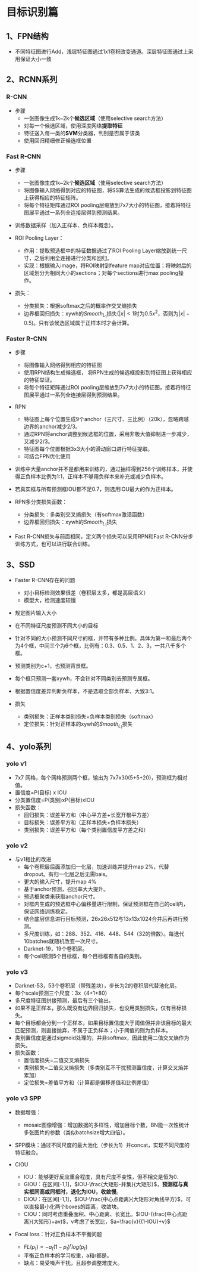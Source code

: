 # 目标识别篇

## 1、FPN结构
- 不同特征图进行Add，浅层特征图通过1x1卷积改变通道。深层特征图通过上采用保证大小一致

## 2、RCNN系列
### R-CNN
- 步骤
  - 一张图像生成1k~2k个**候选区域**（使用selective search方法）
  - 对每一个候选区域，使用深度网络**提取特征**
  - 特征送入每一类的**SVM**分类器，判别是否属于该类
  - 使用回归精细修正候选框位置

### Fast R-CNN
- 步骤
  - 一张图像生成1k~2k个**候选区域**（使用selective search方法）
  - 将图像输入网络得到对应的特征图，将SS算法生成的候选框投影到特征图上获得相应的特征矩阵。
  - 将每个特征矩阵通过ROI pooling层缩放到7x7大小的特征图，接着将特征图展平通过一系列全连接层得到预测结果。

-  训练数据采样（加入正样本、负样本概念）。
-  ROI Pooling Layer：
   -  作用：提取预选框中的特征数据通过了ROI Pooling Layer缩放到统一尺寸，之后利用全连接进行分类和回归。
   -  实现：根据输入image，将ROI映射到feature map对应位置；将映射后的区域划分为相同大小的sections；对每个sections进行max pooling操作。
-  损失：
   -  分类损失：根据softmax之后的概率作交叉熵损失
   -  边界框回归损失：xywh的$Smooth_{L_1}$损失($|x|<1$时为$0.5x^2$，否则为$|x|-0.5$)。只有该候选区域属于正样本时才会计算。

### Faster R-CNN
- 步骤
  - 将图像输入网络得到相应的特征图
  - 使用RPN结构生成候选框， 将RPN生成的候选框投影到特征图上获得相应的特征举证。
  - 将每个特征矩阵通过ROI pooling层缩放到7x7大小的特征图，接着将特征图展平通过一系列全连接层得到预测结果。

- RPN
  - 特征图上每个位置生成9个anchor（三尺寸、三比例）（20k），忽略跨越边界的anchor减少2/3。
  - 通过RPN将anchor调整到候选框的位置，采用非极大值抑制进一步减少，又减少2/3。
  - 特征图每个位置根据3x3大小的滑动窗口进行特征提取。
  - 可结合FPN优化使用

- 训练中大量anchor并不是都用来训练的，通过抽样得到256个训练样本，并使得正负样本比例为1:1，正样本不够用负样本来补充或减少负样本。
- 若真实框与所有预测框IOU都不足0.7，则选用IOU最大的作为正样本。

- RPN多分类损失函数：
  - 分类损失：多类别交叉熵损失（有softmax激活函数）
  - 边界框回归损失：xywh的$Smooth_{L_1}$损失

- Fast R-CNN损失与前面相同，定义两个损失可以采用RPN和Fast R-CNN分步训练方式，也可以进行联合训练。

## 3、SSD

- Faster R-CNN存在的问题
  - 对小目标检测效果很差（卷积层太多，都是高层语义）
  - 模型大，检测速度较慢

- 规定图片输入大小
- 在不同特征尺度预测不同大小的目标
- 针对不同的大小预测不同尺寸的框，并带有多种比例。具体为第一和最后两个为4个框，中间三个为6个框，比例有：0.3、0.5、1、2、3，一共八千多个框。
- 预测类别为c+1，也预测背景框。
- 每个框只预测一套xywh，不会针对不同类别去预测专属框。
- 根据置信度差异判断负样本，不是选取全部负样本，大致3:1。

- 损失
  - 类别损失：正样本类别损失+负样本类别损失（softmax）
  - 定位损失：针对正样本的xywh的$Smooth_{L_1}$损失

## 4、yolo系列
### yolo v1
- 7x7 网格，每个网格预测两个框，输出为 7x7x30(5+5+20)，预测框为相对值。
- 置信度=P(目标) x IOU
- 分类置信度=P(类别)xP(目标)xIOU
- 损失函数：
  - 回归损失：误差平方和（中心平方差+长宽开根平方差）
  - 目标损失：误差平方和（正样本损失+负样本损失）
  - 类别损失：误差平方和（每个类别置信度平方差之和）

### yolo v2
- 与v1相比的改进
  - 每个卷积层后面添加归一化层，加速训练并提升map 2%，代替dropout。有归一化层之后无需bais。
  - 更大的输入尺寸，提升map 4%
  - 基于anchor预测，召回率大大提升。
  - 预选框聚类来获取anchor尺寸。
  - 对框内生成的预选框中心偏移量进行限制，保证预测框在自己的cell内，保证网络训练稳定。
  - 结合底层信息进行目标预测，26x26x512与13x13x1024合并后再进行预测。
  - 多尺度训练，如：288、352、416、448、544（32的倍数）。每迭代10batches就随机改变一次尺寸。
  - Darknet-19，19个卷积层。
  - 每个cell预测5个目标框，每个目标框有各自的类别。

### yolo v3
- Darknet-53，53个卷积层（带残差块），步长为2的卷积层代替池化层。
- 每个scale预测三个尺度：3x（4+1+80）
- 多尺度特征图拼接预测，最后有三个输出。
- 如果不是正样本，那么既没有边界回归损失，也没用类别损失，仅有目标损失。
- 每个目标都会分到一个正样本，如果目标置信度大于阈值但并非该目标的最大匹配预测，则直接抛弃，不属于正负样本；小于阈值的则为负样本。
- 类别置信度是通过sigmoid处理的，并非softmax，因此使用二值交叉熵作为损失。
- 损失函数：
  - 置信度损失=二值交叉熵损失
  - 类别损失=二值交叉熵损失（多类别互不干扰预测置信度，计算交叉熵并累加）
  - 定位损失=差值平方和（计算都是偏移差值和比例差值）

### yolo v3 SPP
- 数据增强：
  - mosaic图像增强：增加数据的多样性，增加目标个数，BN能一次性统计多张图片的参数（类似batchsize增大四倍）。
- SPP模块：通过不同尺度的最大池化（步长为1）并concat，实现不同尺度的特征融合。
- CIOU
  - IOU：能够更好反应重合程度，具有尺度不变性，但不相交是恒为0.
  - GIOU：在区间[-1,1]，$IOU-\frac{大矩形-并集}{大矩形}$，**预测框与真实框同高或同框时，退化为IOU，收敛慢**。
  - DIOU：在区间[-1,1]，$IOU-\frac{中心点距离}{大矩形对角线平方}$，可以直接最小化两个boxes的距离，收敛块。
  - CIOU：同时考虑重叠面积、中心距离、长宽比。$IOU-(\frac{中心点距离}{大矩形}+av)$，v考虑了长宽比，$a=\frac{v}{(1-IOU)+v}$

- Focal loss：针对正负样本不平衡问题
  - $FL(p_t)=-a_t(1-p_t)^rlog(p_t)$
  - 平衡正负样本的学习权重，a和r都是。
  - 缺点：易受噪声干扰，且超参调整难度大。

